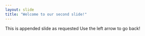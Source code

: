```yaml
---
layout: slide
title: "Welcome to our second slide!"
---
```

This is appended slide as requested
Use the left arrow to go back!
